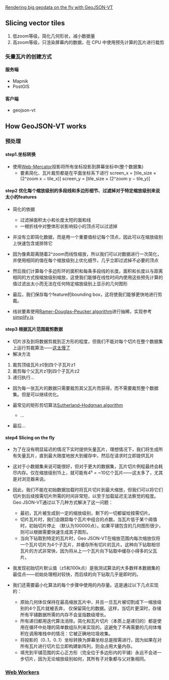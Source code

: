 [Rendering big geodata on the fly with GeoJSON-VT](https://blog.mapbox.com/rendering-big-geodata-on-the-fly-with-geojson-vt-4e4d2a5dd1f2)
## Slicing vector tiles
1. 低zoom等级，简化几何形状，减小数据量
2. 高zoom等级，只渲染屏幕内的数据，在 CPU 中使用预先计算的瓦片进行裁剪
### 矢量瓦片的创建方式
#### 服务端
- Mapnik
- PostGIS
#### 客户端
- geojson-vt
## How GeoJSON-VT works
### 预处理
#### step1.坐标转换
- 使用[Web-Mercator](https://en.wikipedia.org/wiki/Web_Mercator_projection)投影将所有坐标投影到屏幕坐标中(整个数据集)
  - 要素简化、瓦片裁剪都是在平面坐标系下进行
screen_x = [tile_size × (2^zoom x − tile_x)]
screen_y = [tile_size × (2^zoom y − tile_y)]
#### step2 优化每个缩放级别的多段线和多边形细节、过滤掉对于特定缩放级别来说太小的features
- 简化的依据
  - 过滤掉面积太小和长度太短的面和线
  - 一根折线中对整体形状影响较小的顶点可以过滤掉
- 并没有立即简化数据，而是用一个重要值标记每个顶点，因此可以在缩放级别上快速包含或排除它
- 因为像素距离随着2^zoom而线性缩放，所以我们可以对数据进行一次简化，并使用相同的值在每个缩放级别上优化细节，几乎立即过滤掉不必要的顶点
- 然后我们计算每个多边形环的面积和每条多段线的长度。面积和长度以与距离相同的方式按缩放级别缩放，这使我们能够在线性时间内使用这些预先计算的值过滤出太小而无法在任何特定缩放级别上显示的几何图形

- 最后，我们保存每个feature的bounding box，这将使我们能够更快地进行剪裁。
- 线状要素使用[Ramer–Douglas–Peucker algorithm](https://en.wikipedia.org/wiki/Ramer%E2%80%93Douglas%E2%80%93Peucker_algorithm)进行抽稀，实现参考[simplify.js](https://github.com/mourner/simplify-js/blob/master/simplify.js)
#### step3 根据瓦片范围裁剪数据
- 切片涉及到将数据剪裁到正方形的程度，但我们不能对每个切片在整个数据集上运行剪裁算法——[这太慢了](https://blog.mapbox.com/transcript-of-rendering-the-world-presentation-f2917ac6110e)
- 解决方法
1. 裁剪顶级瓦片z0到四个子瓦片z1 
2. 裁剪每个父瓦片z1到四个子瓦片z2
3. 递归执行...
- 因为每一张瓦片的数据只需要裁剪其父瓦片而获得，而不需要裁剪整个数据集。但是可以继续优化。
- 最常见的矩形剪切算法[Sutherland–Hodgman algorithm](https://en.wikipedia.org/wiki/Sutherland%E2%80%93Hodgman_algorithm)
  - ...

- 最后...
#### step4 Slicing on the fly
- 为了在没有明显延迟的情况下实时提供矢量瓦片，理想情况下，我们将生成所有矢量瓦片，直到最大限度地放大到缓存中，然后在请求时立即提供瓦片
- 这对于小数据集来说可能很好，但对于更大的数据集，瓦片切片例程最终会耗尽内存。仅在缩放级别15上，就可能有4⁵ = ~10亿个瓦片——这太多了，尤其是对浏览器来说。
- 因此，我们不能在初始数据加载时将瓦片切片到最大缩放，但我们可以将它们切片到后续按需切片所需的时间非常短，以至于加载延迟无法察觉的程度。Geo JSON-VT通过以下几种方式解决了这一问题：
  - 最初，瓦片被生成到一定的缩放级别，剩下的一切都留给按需切片。
  - 切片瓦片时，我们会跟踪每个瓦片中组合的点数。当瓦片低于某个阈值时，初始切片停止 （默认为100000点）。如果平铺包含的几何图形很少，则可以根据需要快速生成其子图形。
  - 当向下钻取到特定的瓦片时，Geo JSON-VT在缩放范围内每次缩放仅将一个瓦片切片为4个子瓦片，并缓存所有切片的瓦片。这种向下钻取相邻瓦片的方式非常快，因为将从上一个瓦片向下钻取中缓存小得多的父瓦片。

- 我发现初始切片默认值（z5和100k点）是我测试算法的大多数样本数据集的最佳点——初始处理相对较快，而后续的向下钻取几乎是即时的。

- 我们还需要最小化算法的每个步骤中使用的内存量。这是通过以下几点实现的：
  - 原始几何体仅保持在最高缩放瓦片中，并且一旦瓦片被切割成下一缩放级别的4个瓦片就被丢弃， 仅保留简化的数据。这样，当切片更深时，存储所有平铺数据所需的内存不会呈指数级增长。
  - 所有递归都用迭代算法消除。简化和瓦片切片（本质上是递归的）都是使用在循环中处理的简单数组队列来实现的。这避免了不再需要的几何体堆积在调用堆栈中的情况：它被正确地垃圾收集。
  - 将投影的（0..1，0..1）坐标转换为屏幕坐标总是按需进行，因为如果在对所有瓦片进行切片后立即构建新阵列，则会占用大量内存。
  - 填充到平铺范围的实心正方形（完全位于多边形内的平铺）永远不会进一步切片，因为无论缩放级别如何，其所有子对象都与父对象相同。

### [Web Workers](https://en.wikipedia.org/wiki/Web_worker)